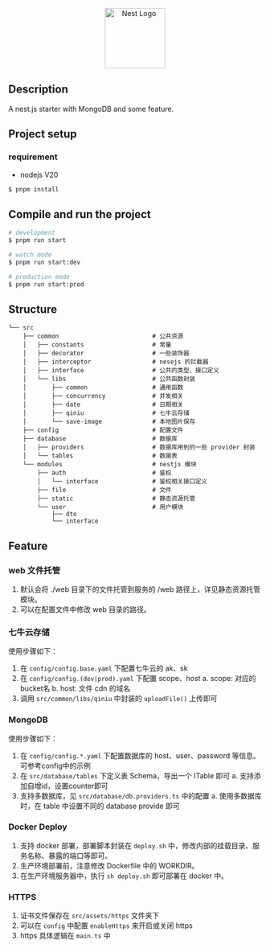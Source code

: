 <p align="center">
  <a href="http://nestjs.com/" target="blank"><img src="https://nestjs.com/img/logo-small.svg" width="120" alt="Nest Logo" /></a>
</p>

## Description

A nest.js starter with MongoDB and some feature.

## Project setup

### requirement

- nodejs V20

```bash
$ pnpm install
```

## Compile and run the project

```bash
# development
$ pnpm run start

# watch mode
$ pnpm run start:dev

# production mode
$ pnpm run start:prod
```

## Structure

```
└── src
    ├── common                          # 公共资源
    │   ├── constants                   # 常量
    │   ├── decorator                   # 一些装饰器
    │   ├── interceptor                 # nesejs 的拦截器
    │   ├── interface                   # 公共的类型、接口定义
    │   └── libs                        # 公共函数封装
    │       ├── common                  # 通用函数
    │       ├── concurrency             # 并发相关
    │       ├── date                    # 日期相关
    │       ├── qiniu                   # 七牛云存储
    │       └── save-image              # 本地图片保存
    ├── config                          # 配置文件
    ├── database                        # 数据库
    │   ├── providers                   # 数据库用到的一些 provider 封装
    │   └── tables                      # 数据表
    └── modules                         # nestjs 模块
        ├── auth                        # 鉴权
        │   └── interface               # 鉴权相关接口定义
        ├── file                        # 文件
        ├── static                      # 静态资源托管
        └── user                        # 用户模块
            ├── dto
            └── interface
```

## Feature

### web 文件托管

1. 默认会将 ./web 目录下的文件托管到服务的 /web 路径上，详见静态资源托管模块。
2. 可以在配置文件中修改 web 目录的路径。

### 七牛云存储

使用步骤如下：
1. 在 `config/config.base.yaml` 下配置七牛云的 ak、sk
2. 在 `config/config.(dev|prod).yaml` 下配置 scope、host
  a. scope: 对应的bucket名
  b. host: 文件 cdn 的域名
3. 调用 `src/common/libs/qiniu` 中封装的 `uploadFile()` 上传即可

### MongoDB

使用步骤如下：
1. 在 `config/config.*.yaml` 下配置数据库的 host、user、password 等信息。可参考config中的示例
2. 在 `src/database/tables` 下定义表 Schema，导出一个 ITable 即可
  a. 支持添加自增id，设置counter即可
3. 支持多数据库，见 `src/database/db.providers.ts` 中的配置
  a. 使用多数据库时，在 table 中设置不同的 database provide 即可


### Docker Deploy

1. 支持 docker 部署，部署脚本封装在 `deploy.sh` 中，修改内部的挂载目录、服务名称、暴露的端口等即可。
2. 生产环境部署前，注意修改 Dockerfile 中的 WORKDIR。
3. 在生产环境服务器中，执行 `sh deploy.sh` 即可部署在 docker 中。

### HTTPS

1. 证书文件保存在 `src/assets/https` 文件夹下
2. 可以在 `config` 中配置 `enableHttps` 来开启或关闭 https
3. https 具体逻辑在 `main.ts` 中

